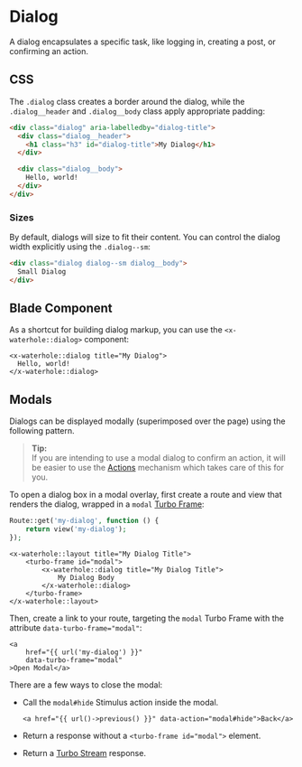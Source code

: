 # Dialog
A dialog encapsulates a specific task, like logging in, creating a post, or confirming an action.

## CSS
The `.dialog` class creates a border around the dialog, while the `.dialog__header` and `.dialog__body` class apply appropriate padding:

```html render
<div class="dialog" aria-labelledby="dialog-title">
  <div class="dialog__header">
    <h1 class="h3" id="dialog-title">My Dialog</h1>
  </div>

  <div class="dialog__body">
    Hello, world!
  </div>
</div>
```

### Sizes
By default, dialogs will size to fit their content. You can control the dialog width explicitly using the `.dialog--sm`:

```html render
<div class="dialog dialog--sm dialog__body">
  Small Dialog
</div>
```

## Blade Component
As a shortcut for building dialog markup, you can use the `<x-waterhole::dialog>` component:

```blade render
<x-waterhole::dialog title="My Dialog">
  Hello, world!
</x-waterhole::dialog>
```

## Modals
Dialogs can be displayed modally (superimposed over the page) using the following pattern.

> **Tip:**  
> If you are intending to use a modal dialog to confirm an action, it will be easier to use the [Actions](../actions.md) mechanism which takes care of this for you.

To open a dialog box in a modal overlay, first create a route and view that renders the dialog, wrapped in a `modal` [Turbo Frame](../frontend.md#turbo-frames):

```php
Route::get('my-dialog', function () {
    return view('my-dialog');
});
```

```blade
<x-waterhole::layout title="My Dialog Title">
    <turbo-frame id="modal">
        <x-waterhole::dialog title="My Dialog Title">
            My Dialog Body
        </x-waterhole::dialog>
    </turbo-frame>
</x-waterhole::layout>
```

Then, create a link to your route, targeting the `modal` Turbo Frame with the attribute `data-turbo-frame="modal"`:

```blade
<a 
    href="{{ url('my-dialog') }}" 
    data-turbo-frame="modal"
>Open Modal</a>
```

There are a few ways to close the modal:

- Call the  `modal#hide` Stimulus action inside the modal.  
        
        
    ```blade
    <a href="{{ url()->previous() }}" data-action="modal#hide">Back</a>
    ```

- Return a response without a `<turbo-frame id="modal">` element.
- Return a [Turbo Stream](../frontend.md#turbo-streams) response.

